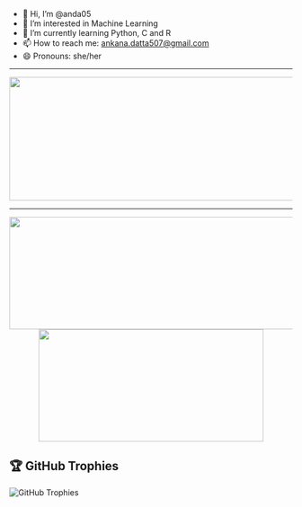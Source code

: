- 👋 Hi, I’m @anda05
- 👀 I’m interested in Machine Learning
- 🌱 I’m currently learning Python, C and R
- 📫 How to reach me: ankana.datta507@gmail.com
- 😄 Pronouns: she/her

<!---
anda05/anda05 is a ✨ special ✨ repository because its `README.md` (this file) appears on your GitHub profile.
You can click the Preview link to take a look at your changes.
--->
---

<p align="center">
  <img width="800" height="220" src="https://streak-stats.demolab.com?user=anda05&theme=highcontrast&include_all_commits=true&count_private=true&hide_border=true&border_radius=5&card_width=800">
</p>

---
<p align="center">
  <img width="600" height="200" src="https://github-readme-stats.vercel.app/api?username=anda05&show_icons=true&theme=vision-friendly-dark&include_all_commits=true&count_private=true">
  <img width="400" height="200" src="https://github-readme-stats.vercel.app/api/top-langs/?username=anda05&layout=compact&theme=vision-friendly-dark&include_all_commits=true&count_private=true">
</p>

## 🏆 GitHub Trophies

![GitHub Trophies](https://github-profile-trophy.vercel.app/?username=anda05&theme=nightowl)


<div id="header" align="center">
  <img src="https://komarev.com/ghpvc/?username=anda05&style=for-the-badge&color=orange" alt=""/>
</div>
